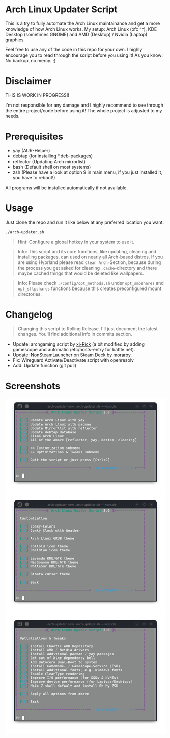 # Arch Linux Updater Script

This is a try to fully automate the Arch Linux maintainance and get a more knowledge of how Arch Linux works.
My setup:  Arch Linux (ofc ^^), KDE Desktop (sometimes GNOME) and AMD (Desktop) / Nvidia (Laptop) graphics.

Feel free to use any of the code in this repo for your own.
I highly encourage you to read through the script before you using it!
As you know: No backup, no mercy. ;)

# Disclaimer
THIS IS WORK IN PROGRESS!!

I'm not responsible for any damage and I highly recommend to see through the entire project/code before using it!
The whole project is adjusted to my needs.

# Prerequisites
* yay       (AUR-Helper)
* debtap    (for installing *.deb-packages)
* reflector (Updating Arch mirrorlist)
* bash      (Default shell on most systems)
* zsh       (Please have a look at option 9 in main menu, if you just installed it, you have to reboot!)

All programs will be installed automatically if not available.

# Usage
Just clone the repo and run it like below at any preferred location you want.
```
./arch-updater.sh
```

> Hint: Configure a global hotkey in your system to use it.

> Info: This script and its core functions, like updating, cleaning and installing packages, can used on nearly all Arch-based distros. If you are using Hyprland please read `Clean Arch`-Section, because during the process you get asked for cleaning `.cache`-directory and there maybe cached things that would be deleted like wallpapers. 

> Info: Please check `./config/opt_methods.sh` under `opt_smbshares` and `opt_sftpshares` functions because this creates preconfigured mount directories.

# Changelog
> Changing this script to Rolling Release. I'll just document the latest changes. You'll find additional info in commits section.

* Update:    archgaming script by [xi-Rick](https://github.com/xi-Rick/archgaming) (a bit modified by adding gamescope and automatic /etc/hosts-entry for battle.net).
* Update:    NonSteamLauncher on Steam Deck by [moraroy](https://github.com/moraroy/NonSteamLaunchers-On-Steam-Deck).
* Fix:    Wireguard Activate/Deactivate script with openresolv
* Add:    Update function (git pull)

# Screenshots
![Arch Linux Updater - Main Menu](https://github.com/anonymouz-trash/arch-updater/blob/main/screenshots/arch-updater_mainmenu.png?raw=true)
![Arch Linux Updater - Main Menu](https://github.com/anonymouz-trash/arch-updater/blob/main/screenshots/arch-updater_customization.png?raw=true)
![Arch Linux Updater - Main Menu](https://github.com/anonymouz-trash/arch-updater/blob/main/screenshots/arch-updater_optimizations.png?raw=true)
